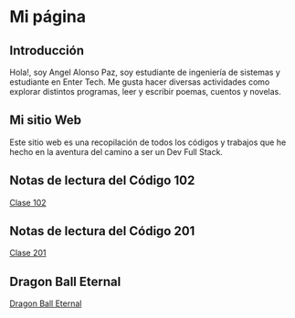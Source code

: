 # Mi página

## Introducción

Hola!, soy Angel Alonso  Paz, soy estudiante de ingeniería de sistemas y estudiante en Enter Tech. Me gusta hacer diversas actividades como explorar distintos programas, leer y escribir poemas, cuentos y novelas.

## Mi sitio Web

Este sitio web es una recopilación de todos los códigos y trabajos que he hecho en la aventura del camino a ser un Dev Full Stack.

## Notas de lectura del Código 102

[Clase 102](./102)

## Notas de lectura del Código 201

[Clase 201](./201)

## Dragon Ball Eternal

[Dragon Ball Eternal](./db-eternal/index/index.html)
